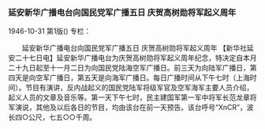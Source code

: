 ### 延安新华广播电台向国民党军广播五日  庆贺高树勋将军起义周年

1946-10-31
第1版()
专栏：

　　延安新华广播电台向国民党军广播五日
    庆贺高树勋将军起义周年
    【新华社延安二十七日电】延安新华广播电台为庆贺高树勋将军起义周年纪念，特决定自本月二十九日起至十一月二日为向国民党陆海空军广播日。前三天为向陆军广播日，第四天是向空军广播日，第五天是向海军广播日。每日广播时间从下午七时（上海时间）。节目有演讲，反内战起义的国民党陆军将级军官及空军海军主要人员介绍，起义人员的文章及音乐等。第一天下午七时，民主建国军第一军中将军长范龙章将军演说，其他及以后各日的节目，均由该台在前一天预告。该台呼号“XnCR”，波长四○公尺，七五○○千周。
